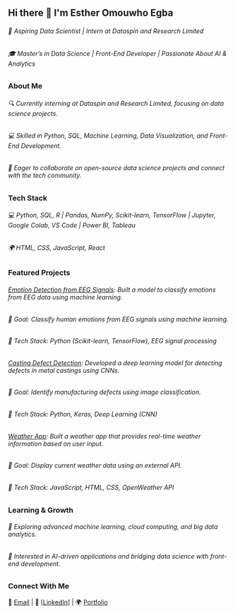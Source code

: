 ## Hi there 👋 I'm Esther Omouwho Egba
###### 🚀 Aspiring Data Scientist | Intern at Dataspin and Research Limited
###### 🎓 Master’s in Data Science | Front-End Developer | Passionate About AI & Analytics

### About Me
###### 🔍 Currently interning at Dataspin and Research Limited, focusing on data science projects.
###### 💻 Skilled in Python, SQL, Machine Learning, Data Visualization, and Front-End Development.
###### 🎯 Eager to collaborate on open-source data science projects and connect with the tech community.

### Tech Stack
###### 💻 Python, SQL, R | Pandas, NumPy, Scikit-learn, TensorFlow | Jupyter, Google Colab, VS Code | Power BI, Tableau
###### 🌍 HTML, CSS, JavaScript, React


### Featured Projects
###### [Emotion Detection from EEG Signals](https://github.com/omouwho/emotion-detection-eeg): Built a model to classify emotions from EEG data using machine learning.
###### 🔹 Goal: Classify human emotions from EEG signals using machine learning.
###### 🔹 Tech Stack: Python (Scikit-learn, TensorFlow), EEG signal processing

###### [Casting Defect Detection](https://github.com/omouwho/casting-defect-detection): Developed a deep learning model for detecting defects in metal castings using CNNs.
###### 🔹 Goal: Identify manufacturing defects using image classification.
###### 🔹 Tech Stack: Python, Keras, Deep Learning (CNN)

###### [Weather App](https://omouwhos-react-weather-app.netlify.app/): Built a weather app that provides real-time weather information based on user input.
###### 🔹 Goal: Display current weather data using an external API.
###### 🔹 Tech Stack: JavaScript, HTML, CSS, OpenWeather API


### Learning & Growth
###### 🔹 Exploring advanced machine learning, cloud computing, and big data analytics.
###### 🔹 Interested in AI-driven applications and bridging data science with front-end development.

### Connect With Me
📧 [Email](esther.omouwho@gmail.com) | 🔗 [[LinkedIn](https://www.linkedin.com/in/estheromouwho/)] | 🌍 [Portfolio](https://app.netlify.com/teams/omouwho/overview)
